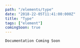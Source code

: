 ```yaml
---
path: "/elements/type"
date: "2018-22-05T11:41:00:000Z"
title: "Type"
tags: ["element"]
comingSoon: true
---
```


`Documentation Coming Soon`